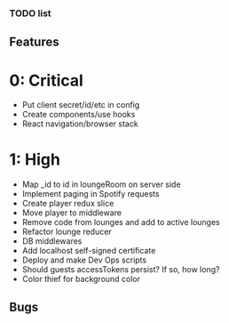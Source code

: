 ### TODO list

## Features
# 0: Critical
- Put client secret/id/etc in config
- Create components/use hooks
- React navigation/browser stack

# 1: High
- Map _id to id in loungeRoom on server side
- Implement paging in Spotify requests
- Create player redux slice
- Move player to middleware
- Remove code from lounges and add to active lounges
- Refactor lounge reducer
- DB middlewares
- Add localhost self-signed certificate
- Deploy and make Dev Ops scripts
- Should guests accessTokens persist? If so, how long?
- Color thief for background color

## Bugs
